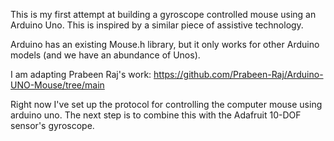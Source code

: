 This is my first attempt at building a gyroscope controlled mouse using an Arduino Uno. 
This is inspired by a similar piece of assistive technology. 

Arduino has an existing Mouse.h library, but it only works for other Arduino models (and we have an abundance of Unos). 

I am adapting Prabeen Raj's work:
https://github.com/Prabeen-Raj/Arduino-UNO-Mouse/tree/main 

Right now I've set up the protocol for controlling the computer mouse using arduino uno. 
The next step is to combine this with the Adafruit 10-DOF sensor's gyroscope. 
